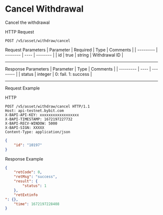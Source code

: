 # Cancel Withdrawal
Cancel the withdrawal


HTTP Request
```http
POST /v5/asset/withdraw/cancel
```

Request Parameters
| Parameter | Required | Type | Comments |
| --------- | -------- | ---- | -------- |
| id | true | string | Withdrawal ID |

---


Response Parameters
| Parameter | Type | Comments |
| --------- | ---- | -------- |
| status | integer | 0: fail. 1: success |

---

Request Example

HTTP
 
  
```http
POST /v5/asset/withdraw/cancel HTTP/1.1
Host: api-testnet.bybit.com
X-BAPI-API-KEY: xxxxxxxxxxxxxxxxxx
X-BAPI-TIMESTAMP: 1672197227732
X-BAPI-RECV-WINDOW: 5000
X-BAPI-SIGN: XXXXX
Content-Type: application/json
```

```json
{
    "id": "10197"
}
```

Response Example
```json
{
    "retCode": 0,
    "retMsg": "success",
    "result": {
        "status": 1
    },
    "retExtinfo
": {},
    "time": 1672197228408
}
```

